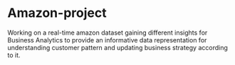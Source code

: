 # Amazon-project
Working on a real-time amazon dataset gaining different insights for Business Analytics to provide an informative data representation for understanding customer pattern and updating business  strategy according to it.
